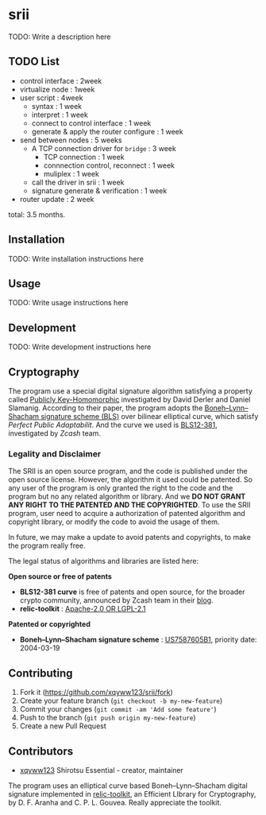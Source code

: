 # srii

TODO: Write a description here

## TODO List

- control interface : 2week
- virtualize node : 1week
- user script : 4week
    - syntax : 1 week
    - interpret : 1 week
    - connect to control interface : 1 week
    - generate & apply the router configure : 1 week
- send between nodes : 5 weeks
    - A TCP connection driver for `bridge` : 3 week
        - TCP connection : 1 week
        - connnection control, reconnect : 1 week
        - muliplex : 1 week
    - call the driver in srii : 1 week
    - signature generate & verification : 1 week
- router update : 2 week

total: 3.5 months.

## Installation

TODO: Write installation instructions here

## Usage

TODO: Write usage instructions here

## Development

TODO: Write development instructions here

## Cryptography

The program use a special digital signature algorithm satisfying a property called [Publicly Key-Homomorphic](https://eprint.iacr.org/2016/792.pdf) investigated by David Derler and Daniel Slamanig.
According to their paper, the program adopts the [Boneh–Lynn–Shacham signature scheme (BLS)](https://www.iacr.org/archive/asiacrypt2001/22480516.pdf) over bilinear elliptical curve, which satisfy *Perfect Public Adaptabilit*.
And the curve we used is [BLS12-381](https://z.cash/blog/new-snark-curve/), investigated by *Zcash* team.

### Legality and Disclaimer

The SRII is an open source program, and the code is published under the open source license. However, the algorithm it used could be patented.
So any user of the program is only granted the right to the code and the program but no any related algorithm or library.
And we **DO NOT GRANT ANY RIGHT TO THE PATENTED AND THE COPYRIGHTED**.
To use the SRII program, user need to acquire a authorization of patented algorithm and copyright library, or modify the code to avoid the usage of them.

In future, we may make a update to avoid patents and copyrights, to make the program really free.


The legal status of algorithms and libraries are listed here:

**Open source or free of patents**

- **BLS12-381 curve** is free of patents and open source, for the broader crypto community, announced by Zcash team in their [blog](https://z.cash/blog/cultivating-sapling-faster-zksnarks/).
- **relic-toolkit** : [Apache-2.0 OR LGPL-2.1](https://github.com/relic-toolkit/relic/blob/master/LICENSE)

**Patented or copyrighted**

- **Boneh–Lynn–Shacham signature scheme** : [US7587605B1](https://patents.google.com/patent/US7587605), priority date: 2004-03-19


## Contributing

1. Fork it (<https://github.com/xqyww123/srii/fork>)
2. Create your feature branch (`git checkout -b my-new-feature`)
3. Commit your changes (`git commit -am 'Add some feature'`)
4. Push to the branch (`git push origin my-new-feature`)
5. Create a new Pull Request

## Contributors

- [xqyww123](https://github.com/xqyww123) Shirotsu Essential - creator, maintainer

The program uses an elliptical curve based Boneh–Lynn–Shacham digital signature implemented in [relic-toolkit](https://github.com/relic-toolkit/relic), an Efficient LIbrary for Cryptography, by D. F. Aranha and C. P. L. Gouvea. Really appreciate the toolkit.
